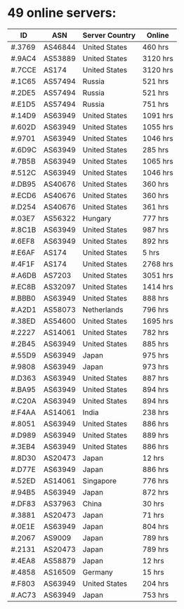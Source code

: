 # 49 online servers:

| ID | ASN | Server Country | Online |
| ------ | ------ | ------ | ------ |
| #.3769 | AS46844 | United States | 460 hrs |
| #.9AC4 | AS53889 | United States | 3120 hrs |
| #.7CCE | AS174 | United States | 3120 hrs |
| #.1C65 | AS57494 | Russia | 521 hrs |
| #.2DE5 | AS57494 | Russia | 521 hrs |
| #.E1D5 | AS57494 | Russia | 751 hrs |
| #.14D9 | AS63949 | United States | 1091 hrs |
| #.602D | AS63949 | United States | 1055 hrs |
| #.9701 | AS63949 | United States | 1046 hrs |
| #.6D9C | AS63949 | United States | 285 hrs |
| #.7B5B | AS63949 | United States | 1065 hrs |
| #.512C | AS63949 | United States | 1046 hrs |
| #.DB95 | AS40676 | United States | 360 hrs |
| #.ECD6 | AS40676 | United States | 360 hrs |
| #.D254 | AS40676 | United States | 361 hrs |
| #.03E7 | AS56322 | Hungary | 777 hrs |
| #.8C1B | AS63949 | United States | 987 hrs |
| #.6EF8 | AS63949 | United States | 892 hrs |
| #.E6AF | AS174 | United States | 5 hrs |
| #.4F1F | AS174 | United States | 2768 hrs |
| #.A6DB | AS7203 | United States | 3051 hrs |
| #.EC8B | AS32097 | United States | 1414 hrs |
| #.BBB0 | AS63949 | United States | 888 hrs |
| #.A2D1 | AS58073 | Netherlands | 796 hrs |
| #.38ED | AS54600 | United States | 1695 hrs |
| #.2227 | AS14061 | United States | 782 hrs |
| #.2B45 | AS63949 | United States | 885 hrs |
| #.55D9 | AS63949 | Japan | 975 hrs |
| #.9808 | AS63949 | Japan | 973 hrs |
| #.D363 | AS63949 | United States | 887 hrs |
| #.BA95 | AS63949 | United States | 894 hrs |
| #.C20A | AS63949 | United States | 894 hrs |
| #.F4AA | AS14061 | India | 238 hrs |
| #.8051 | AS63949 | United States | 886 hrs |
| #.D989 | AS63949 | United States | 889 hrs |
| #.3EB4 | AS63949 | United States | 886 hrs |
| #.8D30 | AS20473 | Japan | 12 hrs |
| #.D77E | AS63949 | Japan | 886 hrs |
| #.52ED | AS14061 | Singapore | 776 hrs |
| #.94B5 | AS63949 | Japan | 872 hrs |
| #.DF83 | AS37963 | China | 30 hrs |
| #.3881 | AS20473 | Japan | 71 hrs |
| #.0E1E | AS63949 | Japan | 804 hrs |
| #.2067 | AS9009 | Japan | 789 hrs |
| #.2131 | AS20473 | Japan | 789 hrs |
| #.4EA8 | AS58879 | Japan | 12 hrs |
| #.4858 | AS16509 | Germany | 15 hrs |
| #.F803 | AS63949 | United States | 204 hrs |
| #.AC73 | AS63949 | Japan | 753 hrs |

